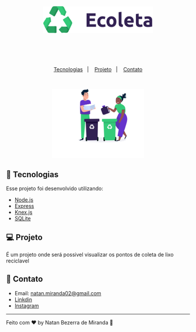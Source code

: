 <h1 align="center" style="font-size: 100px;">
    <img alt="Ecoleta" title="#delicinha" src="./Github/logo.svg" width="300px" />
</h1>

<!-- <h1 align="center">
  :recycle: Ecoleta 
</h1> -->

<p align="center">
  <a href="#rocket-tecnologias">Tecnologias</a>&nbsp;&nbsp;&nbsp;|&nbsp;&nbsp;&nbsp;
  <a href="#-projeto">Projeto</a>&nbsp;&nbsp;&nbsp;|&nbsp;&nbsp;&nbsp;
  <a href="#-contato">Contato</a>
</p>

<br>

<p align="center">
  <img alt="Ecoleta" src="./Github/home-background.svg" width="50%">
</p>

## :rocket: Tecnologias

Esse projeto foi desenvolvido utilizando:

- [Node.js](https://nodejs.org/en/)
- [Express](https://expressjs.com/pt-br/)
- [Knex.js](https://knexjs.org/)
- [SQLite](https://www.sqlite.org/index.html)

## 💻 Projeto

É um projeto onde será possivel visualizar os pontos de coleta de lixo reciclavel

## 📧 Contato

- Email: natan.miranda02@gmail.com
- [Linkdin](https://www.linkedin.com/in/natan-bezerra-de-miranda-0b4b93180/)
- [Instagram](https://www.instagram.com/neitan_miranda02/)

---

Feito com ♥ by Natan Bezerra de Miranda :wave: